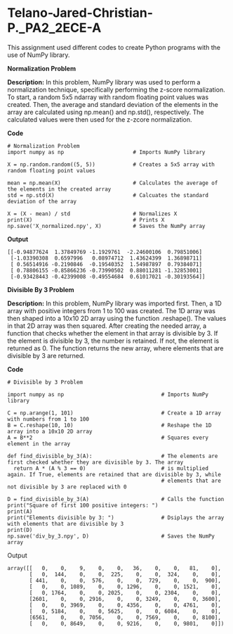 # Telano-Jared-Christian-P._PA2_2ECE-A
This assignment used different codes to create Python programs with the use of NumPy library. 

**Normalization Problem**

**Description:** In this problem, NumPy library was used to perform a normalization technique, specifically performing the z-score normalization. To start, a random 5x5 ndarray with random floating point values was created. Then, the average and standard deviation of the elements in the array are calculated using np.mean() and np.std(), respectively. The calculated values were then used for the z-zcore normalization.

**Code**
```
# Normalization Problem
import numpy as np                      # Imports NumPy library 

X = np.random.random((5, 5))            # Creates a 5x5 array with random floating point values 

mean = np.mean(X)                       # Calculates the average of the elements in the created array
std = np.std(X)                         # Calcuates the standard deviation of the array 

X = (X - mean) / std                    # Normalizes X 
print(X)                                # Prints X 
np.save('X_normalized.npy', X)          # Saves the NumPy array 
```
**Output**
```
[[-0.94877624  1.37849769 -1.1929761  -2.24600106  0.79851006]
 [-1.03390308  0.6597996   0.08974712  1.43624399  1.36898711]
 [ 0.56514916 -0.2190846  -0.19540352  1.54987897  0.79384071]
 [ 0.78806155 -0.85866236 -0.73990502  0.88011281 -1.32853001]
 [-0.93428443 -0.42399008 -0.49554684  0.61017021 -0.30193564]]
```

**Divisible By 3 Problem**

**Description:** In this problem, NumPy library was imported first. Then, a 1D array with positive integers from 1 to 100 was created. The 1D array was then shaped into a 10x10 2D array using the function .reshape(). The values in that 2D array was then squared. After creating the needed array, a function that checks whether the element in that array is divisible by 3. If the element is divisible by 3, the number is retained. If not, the element is returned as 0. The function returns the new array, where elements that are divisible by 3 are returned. 


**Code**

```
# Divisible by 3 Problem

import numpy as np                               # Imports NumPy library 

C = np.arange(1, 101)                            # Create a 1D array with numbers from 1 to 100
B = C.reshape(10, 10)                            # Reshape the 1D array into a 10x10 2D array
A = B**2                                         # Squares every element in the array 

def find_divisible_by_3(A):                      # The elements are first checked whether they are divisible by 3. The array 
  return A * (A % 3 == 0)                        # is multiplied again. If True, elements are retained that are divisible by 3, while 
                                                 # elements that are not divisible by 3 are replaced with 0
    
D = find_divisible_by_3(A)                       # Calls the function 
print("Square of first 100 positive integers: ")
print(A)
print("Elements divisible by 3: ")               # Dsiplays the array with elements that are divisible by 3
print(D)                                
np.save('div_by_3.npy', D)                       # Saves the NumPy array
```

Output 

```
array([[   0,    0,    9,    0,    0,   36,    0,    0,   81,    0],
       [   0,  144,    0,    0,  225,    0,    0,  324,    0,    0],
       [ 441,    0,    0,  576,    0,    0,  729,    0,    0,  900],
       [   0,    0, 1089,    0,    0, 1296,    0,    0, 1521,    0],
       [   0, 1764,    0,    0, 2025,    0,    0, 2304,    0,    0],
       [2601,    0,    0, 2916,    0,    0, 3249,    0,    0, 3600],
       [   0,    0, 3969,    0,    0, 4356,    0,    0, 4761,    0],
       [   0, 5184,    0,    0, 5625,    0,    0, 6084,    0,    0],
       [6561,    0,    0, 7056,    0,    0, 7569,    0,    0, 8100],
       [   0,    0, 8649,    0,    0, 9216,    0,    0, 9801,    0]])
```
